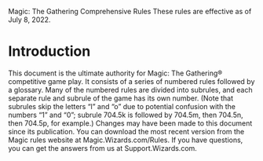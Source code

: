 ﻿Magic: The Gathering Comprehensive Rules
These rules are effective as of July 8, 2022.
# Introduction
This document is the ultimate authority for Magic: The Gathering® competitive game play. It consists of a series of numbered rules followed by a glossary. Many of the numbered rules are divided into subrules, and each separate rule and subrule of the game has its own number. (Note that subrules skip the letters “l” and “o” due to potential confusion with the numbers “1” and “0”; subrule 704.5k is followed by 704.5m, then 704.5n, then 704.5p, for example.)
Changes may have been made to this document since its publication. You can download the most recent version from the Magic rules website at Magic.Wizards.com/Rules. If you have questions, you can get the answers from us at Support.Wizards.com.
